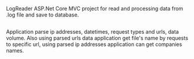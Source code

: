 LogReader
ASP.Net Core MVC project for read and processing data from .log file and save to database.
##
Application parse ip addresses, datetimes, request types and urls, data volume. Also using parsed urls data application get file's name by requests to specific url, using parsed ip addresses application can get 
companies names.
